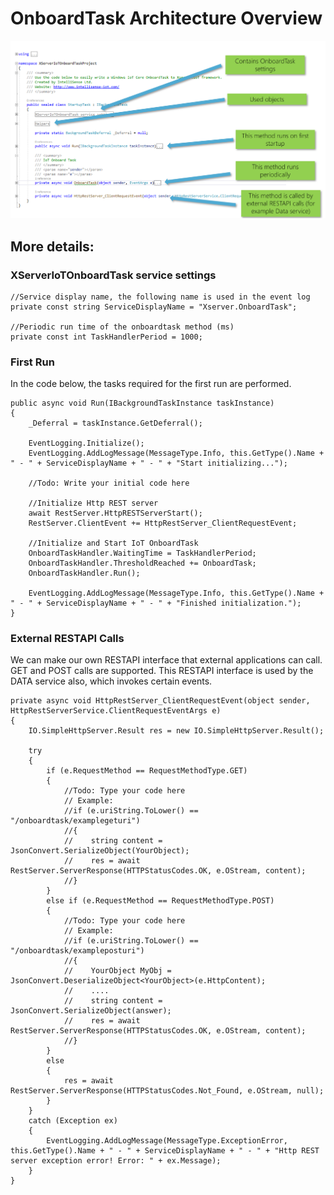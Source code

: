 # OnboardTask Architecture Overview

![](images/OT1.png)

## More details:

### XServerIoTOnboardTask service settings
        
    //Service display name, the following name is used in the event log
    private const string ServiceDisplayName = "Xserver.OnboardTask";
    
    //Periodic run time of the onboardtask method (ms)
    private const int TaskHandlerPeriod = 1000;
 
### First Run
 
In the code below, the tasks required for the first run are performed.
    
    public async void Run(IBackgroundTaskInstance taskInstance)
    {
        _Deferral = taskInstance.GetDeferral();

        EventLogging.Initialize();
        EventLogging.AddLogMessage(MessageType.Info, this.GetType().Name + " - " + ServiceDisplayName + " - " + "Start initializing...");

        //Todo: Write your initial code here

        //Initialize Http REST server
        await RestServer.HttpRESTServerStart();
        RestServer.ClientEvent += HttpRestServer_ClientRequestEvent;

        //Initialize and Start IoT OnboardTask
        OnboardTaskHandler.WaitingTime = TaskHandlerPeriod;
        OnboardTaskHandler.ThresholdReached += OnboardTask;
        OnboardTaskHandler.Run();

        EventLogging.AddLogMessage(MessageType.Info, this.GetType().Name + " - " + ServiceDisplayName + " - " + "Finished initialization.");
    }

### External RESTAPI Calls

We can make our own RESTAPI interface that external applications can call. GET and POST calls are supported.
This RESTAPI interface is used by the DATA service also, which invokes certain events. 
    
    private async void HttpRestServer_ClientRequestEvent(object sender, HttpRestServerService.ClientRequestEventArgs e)
    {
        IO.SimpleHttpServer.Result res = new IO.SimpleHttpServer.Result();

        try
        {
            if (e.RequestMethod == RequestMethodType.GET)
            {
                //Todo: Type your code here
                // Example:
                //if (e.uriString.ToLower() == "/onboardtask/examplegeturi")
                //{
                //    string content = JsonConvert.SerializeObject(YourObject);
                //    res = await RestServer.ServerResponse(HTTPStatusCodes.OK, e.OStream, content);
                //}
            }
            else if (e.RequestMethod == RequestMethodType.POST)
            {
                //Todo: Type your code here
                // Example:
                //if (e.uriString.ToLower() == "/onboardtask/exampleposturi")
                //{  
                //    YourObject MyObj = JsonConvert.DeserializeObject<YourObject>(e.HttpContent);
                //    ....
                //    string content = JsonConvert.SerializeObject(answer);
                //    res = await RestServer.ServerResponse(HTTPStatusCodes.OK, e.OStream, content);
                //}
            }
            else
            {
                res = await RestServer.ServerResponse(HTTPStatusCodes.Not_Found, e.OStream, null);
            }
        }
        catch (Exception ex)
        {
            EventLogging.AddLogMessage(MessageType.ExceptionError, this.GetType().Name + " - " + ServiceDisplayName + " - " + "Http REST server exception error! Error: " + ex.Message);
        }
    }
